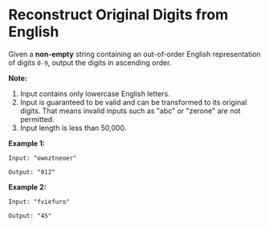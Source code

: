 # Reconstruct Original Digits from English

Given a __non-empty__ string containing an out-of-order English representation of digits `0-9`, output the digits in ascending order.

__Note:__

1. Input contains only lowercase English letters.
2. Input is guaranteed to be valid and can be transformed to its original digits. That means invalid inputs such as "abc" or "zerone" are not permitted.
3. Input length is less than 50,000.

__Example 1:__

```
Input: "owoztneoer"

Output: "012"
```

__Example 2:__

```
Input: "fviefuro"

Output: "45"
```
